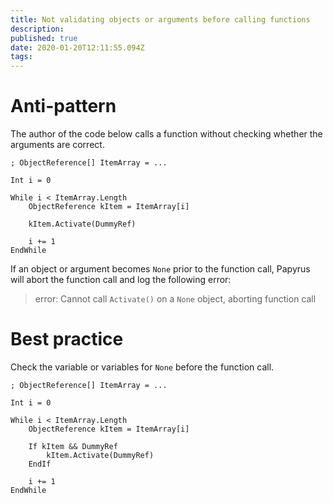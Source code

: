 ```yaml
---
title: Not validating objects or arguments before calling functions
description: 
published: true
date: 2020-01-20T12:11:55.094Z
tags: 
---
```


# Anti-pattern

The author of the code below calls a function without checking whether the arguments are correct.

```
; ObjectReference[] ItemArray = ...

Int i = 0

While i < ItemArray.Length
	ObjectReference kItem = ItemArray[i]
	
	kItem.Activate(DummyRef)
	
	i += 1
EndWhile
```

If an object or argument becomes `None` prior to the function call, Papyrus will abort the function call and log the following error:

> error: Cannot call `Activate()` on a `None` object, aborting function call

# Best practice

Check the variable or variables for `None` before the function call.

```
; ObjectReference[] ItemArray = ...

Int i = 0

While i < ItemArray.Length
	ObjectReference kItem = ItemArray[i]

	If kItem && DummyRef
		kItem.Activate(DummyRef)
	EndIf

	i += 1
EndWhile
```